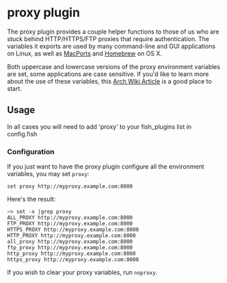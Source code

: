 proxy plugin
============

The proxy plugin provides a couple helper functions to those of us who are
stuck behind HTTP/HTTPS/FTP proxies that require authentication.  The variables
it exports are used by many command-line and GUI applications on Linux, as well
as [MacPorts][1] and [Homebrew][2] on OS X.

Both uppercase and lowercase versions of the proxy environment variables are
set, some applications are case sensitive.  If you'd like to learn more about
the use of these variables, this [Arch Wiki Article][3] is a good place to
start.

## Usage

In all cases you will need to add 'proxy' to your fish_plugins list in
config.fish

### Configuration

If you just want to have the proxy plugin configure all the environment
variables, you may set `proxy`:

    set proxy http://myproxy.example.com:8000

Here's the result:

    ~> set -x |grep proxy
    ALL_PROXY http://myproxy.example.com:8000
    FTP_PROXY http://myproxy.example.com:8000
    HTTPS_PROXY http://myproxy.example.com:8000
    HTTP_PROXY http://myproxy.example.com:8000
    all_proxy http://myproxy.example.com:8000
    ftp_proxy http://myproxy.example.com:8000
    http_proxy http://myproxy.example.com:8000
    https_proxy http://myproxy.example.com:8000

If you wish to clear your proxy variables, run `noproxy`.

[1]: http://www.macports.org/
[2]: http://brew.sh/
[3]: https://wiki.archlinux.org/index.php/proxy_settings
